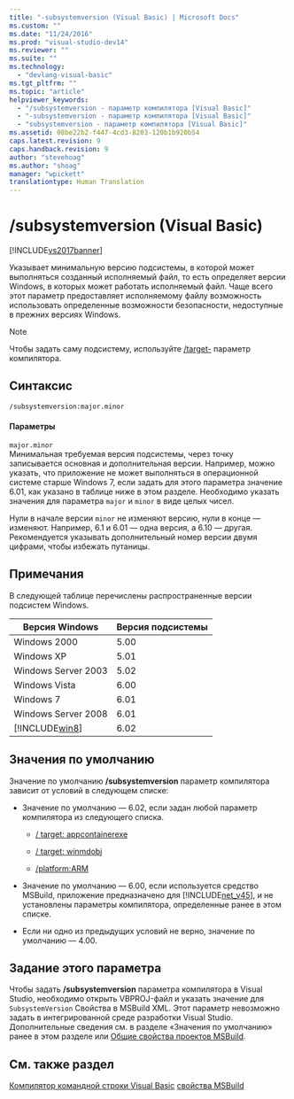 ```yaml
---
title: "-subsystemversion (Visual Basic) | Microsoft Docs"
ms.custom: ""
ms.date: "11/24/2016"
ms.prod: "visual-studio-dev14"
ms.reviewer: ""
ms.suite: ""
ms.technology: 
  - "devlang-visual-basic"
ms.tgt_pltfrm: ""
ms.topic: "article"
helpviewer_keywords: 
  - "/subsystemversion - параметр компилятора [Visual Basic]"
  - "-subsystemversion - параметр компилятора [Visual Basic]"
  - "subsystemversion - параметр компилятора [Visual Basic]"
ms.assetid: 08be22b2-f447-4cd3-8203-120b1b920b54
caps.latest.revision: 9
caps.handback.revision: 9
author: "stevehoag"
ms.author: "shoag"
manager: "wpickett"
translationtype: Human Translation
---
```

# /subsystemversion (Visual Basic)
[!INCLUDE[vs2017banner](../../../csharp/includes/vs2017banner.md)]

Указывает минимальную версию подсистемы, в которой может выполняться созданный исполняемый файл, то есть определяет версии Windows, в которых может работать исполняемый файл. Чаще всего этот параметр предоставляет исполняемому файлу возможность использовать определенные возможности безопасности, недоступные в прежних версиях Windows.  
  
> [!NOTE]
>  Чтобы задать саму подсистему, используйте [/target-](../../../csharp/language-reference/compiler-options/target-compiler-option.md) параметр компилятора.  
  
## <a name="syntax"></a>Синтаксис  
  
```vb  
/subsystemversion:major.minor  
```  
  
#### <a name="parameters"></a>Параметры  
 `major.minor`  
 Минимальная требуемая версия подсистемы, через точку записывается основная и дополнительная версии. Например, можно указать, что приложение не может выполняться в операционной системе старше Windows 7, если задать для этого параметра значение 6.01, как указано в таблице ниже в этом разделе. Необходимо указать значения для параметра `major` и `minor` в виде целых чисел.  
  
 Нули в начале версии `minor` не изменяют версию, нули в конце — изменяют. Например, 6.1 и 6.01 — одна версия, а 6.10 — другая. Рекомендуется указывать дополнительный номер версии двумя цифрами, чтобы избежать путаницы.  
  
## <a name="remarks"></a>Примечания  
 В следующей таблице перечислены распространенные версии подсистем Windows.  
  
|Версия Windows|Версия подсистемы|  
|---------------------|-----------------------|  
|Windows 2000|5.00|  
|Windows XP|5.01|  
|Windows Server 2003|5.02|  
|Windows Vista|6.00|  
|Windows 7|6.01|  
|Windows Server 2008|6.01|  
|[!INCLUDE[win8](../../../csharp/language-reference/compiler-options/includes/win8_md.md)]|6.02|  
  
## <a name="default-values"></a>Значения по умолчанию  
 Значение по умолчанию **/subsystemversion** параметр компилятора зависит от условий в следующем списке:  
  
-   Значение по умолчанию — 6.02, если задан любой параметр компилятора из следующего списка.  
  
    -   [/ target: appcontainerexe](../../../visual-basic/reference/command-line-compiler/target.md)  
  
    -   [/ target: winmdobj](../../../visual-basic/reference/command-line-compiler/target.md)  
  
    -   [/platform:ARM](../../../visual-basic/reference/command-line-compiler/platform.md)  
  
-   Значение по умолчанию — 6.00, если используется средство MSBuild, приложение предназначено для [!INCLUDE[net_v45](../../../csharp/language-reference/compiler-options/includes/net_v45_md.md)], и не установлены параметры компилятора, определенные ранее в этом списке.  
  
-   Если ни одно из предыдущих условий не верно, значение по умолчанию — 4.00.  
  
## <a name="setting-this-option"></a>Задание этого параметра  
 Чтобы задать **/subsystemversion** параметра компилятора в Visual Studio, необходимо открыть VBPROJ-файл и указать значение для `SubsystemVersion` Свойства в MSBuild XML. Этот параметр невозможно задать в интегрированной среде разработки Visual Studio. Дополнительные сведения см. в разделе «Значения по умолчанию» ранее в этом разделе или [Общие свойства проектов MSBuild](/visual-studio/msbuild/common-msbuild-project-properties).  
  

  
## <a name="see-also"></a>См. также раздел  
 [Компилятор командной строки Visual Basic](../../../visual-basic/reference/command-line-compiler/index.md)
 [свойства MSBuild](https://www.microsoftonedoc.com/#/organizations/e6f6a65cf14f462597b64ac058dbe1d0/projects/3fedad16-eaf1-41a6-8f96-0c1949c68f32/containers/a3daf831-1c5f-4bbe-964d-503870caf874/tocpaths/ee3538c5-0d7d-4c18-a1d7-edf460cd1c8a/locales/en-US)